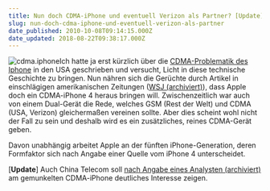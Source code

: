 ```yaml
---
title: Nun doch CDMA-iPhone und eventuell Verizon als Partner? [Update]
slug: nun-doch-cdma-iphone-und-eventuell-verizon-als-partner
date_published: 2010-10-08T09:14:15.000Z
date_updated: 2018-08-22T09:38:17.000Z
---
```


![cdma.iphone](//picdump.thafaker.de/2010/10/cdma.iphone.jpg)Ich hatte ja erst kürzlich über die [CDMA-Problematik des Iphone](__GHOST_URL__/15/neue-iphones-cdma-vs-gsm) in den USA geschrieben und versucht, Licht in diese technische Geschichte zu bringen. Nun nähren sich die Gerüchte durch Artikel in einschlägigen amerikanischen Zeitungen ([WSJ (archiviert)](http://web.archive.org/web/20101009011944/http://online.wsj.com:80/article/SB10001424052748703735804575536191649347572.html)), dass Apple doch ein CDMA-iPhone 4 heraus bringen will. Zwischenzeitlich war auch von einem Dual-Gerät die Rede, welches GSM (Rest der Welt) und CDMA (USA, Verizon) gleichermaßen vereinen sollte. Aber dies scheint wohl nicht der Fall zu sein und deshalb wird es ein zusätzliches, reines CDMA-Gerät geben.

Davon unabhängig arbeitet Apple an der fünften iPhone-Generation, deren  Formfaktor sich nach Angabe einer Quelle vom iPhone 4 unterscheidet.

[**Update**] Auch China Telecom soll [nach Angabe eines Analysten (archiviert)](http://web.archive.org/web/20101008110759/http://www.reuters.com/article/idCNTOE69609820101007) am gemunkelten CDMA-iPhone deutliches Interesse zeigen.
